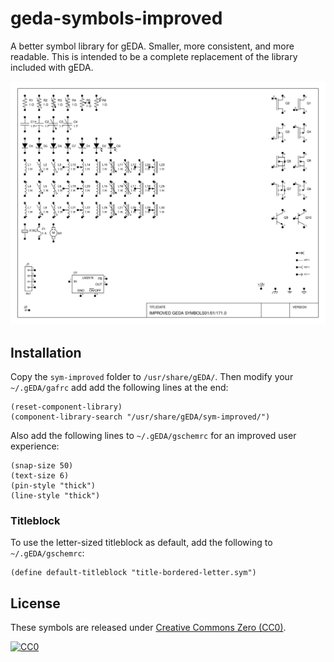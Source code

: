 # geda-symbols-improved

A better symbol library for gEDA. Smaller, more consistent, and more readable. This is intended to be a complete replacement of the library included with gEDA.

![Screenshot](screenshot.svg)

## Installation

Copy the `sym-improved` folder to `/usr/share/gEDA/`. Then modify your `~/.gEDA/gafrc` add add the following lines at the end:

```
(reset-component-library)
(component-library-search "/usr/share/gEDA/sym-improved/")
```

Also add the following lines to `~/.gEDA/gschemrc` for an improved user experience:

```
(snap-size 50)
(text-size 6)
(pin-style "thick")
(line-style "thick")
```

### Titleblock

To use the letter-sized titleblock as default, add the following to `~/.gEDA/gschemrc`:

```
(define default-titleblock "title-bordered-letter.sym")
```

## License

These symbols are released under [Creative Commons Zero (CC0)](http://creativecommons.org/publicdomain/zero/1.0/).

[![CC0](http://i.creativecommons.org/p/zero/1.0/88x31.png)](http://creativecommons.org/publicdomain/zero/1.0/)
